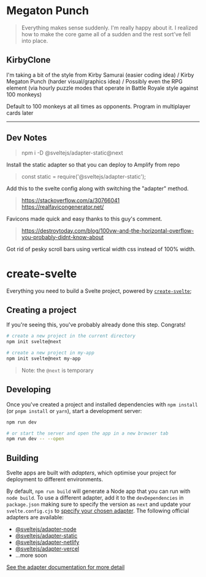 # Megaton Punch

> Everything makes sense suddenly. I'm really happy about it. I realized how to make the core game all of a sudden and the rest sort've fell into place. 

## KirbyClone

I'm taking a bit of the style from Kirby Samurai (easier coding idea) / Kirby Megaton Punch (harder visual/graphics idea) / Possibly even the RPG element (via hourly puzzle modes that operate in Battle Royale style against 100 monkeys)

Default to 100 monkeys at all times as opponents. Program in multiplayer cards later


---

## Dev Notes

> npm i -D @sveltejs/adapter-static@next

Install the static adapter so that you can deploy to Amplify from repo

> const static = require('@sveltejs/adapter-static');

Add this to the svelte config along with switching the "adapter" method.

> https://stackoverflow.com/a/30766041
> https://realfavicongenerator.net/

Favicons made quick and easy thanks to this guy's comment. 

> https://destroytoday.com/blog/100vw-and-the-horizontal-overflow-you-probably-didnt-know-about

Got rid of pesky scroll bars using vertical width css instead of 100% width. 



# create-svelte

Everything you need to build a Svelte project, powered by [`create-svelte`](https://github.com/sveltejs/kit/tree/master/packages/create-svelte);

## Creating a project

If you're seeing this, you've probably already done this step. Congrats!

```bash
# create a new project in the current directory
npm init svelte@next

# create a new project in my-app
npm init svelte@next my-app
```

> Note: the `@next` is temporary

## Developing

Once you've created a project and installed dependencies with `npm install` (or `pnpm install` or `yarn`), start a development server:

```bash
npm run dev

# or start the server and open the app in a new browser tab
npm run dev -- --open
```

## Building

Svelte apps are built with _adapters_, which optimise your project for deployment to different environments.

By default, `npm run build` will generate a Node app that you can run with `node build`. To use a different adapter, add it to the `devDependencies` in `package.json` making sure to specify the version as `next` and update your `svelte.config.cjs` to [specify your chosen adapter](https://kit.svelte.dev/docs#configuration-adapter). The following official adapters are available:

- [@sveltejs/adapter-node](https://github.com/sveltejs/kit/tree/master/packages/adapter-node)
- [@sveltejs/adapter-static](https://github.com/sveltejs/kit/tree/master/packages/adapter-static)
- [@sveltejs/adapter-netlify](https://github.com/sveltejs/kit/tree/master/packages/adapter-netlify)
- [@sveltejs/adapter-vercel](https://github.com/sveltejs/kit/tree/master/packages/adapter-vercel)
- ...more soon

[See the adapter documentation for more detail](https://kit.svelte.dev/docs#adapters)
